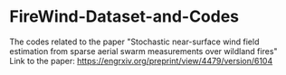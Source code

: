 # FireWind-Dataset-and-Codes
The codes related to the paper "Stochastic near-surface wind field estimation from sparse aerial swarm measurements over wildland fires"
Link to the paper:
https://engrxiv.org/preprint/view/4479/version/6104
